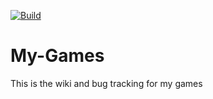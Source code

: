 [![Build](https://i.ibb.co/JrZy07r/fprivatestatus.png)](https://travis-ci.org/github/opensource.guide)

# My-Games
This is the wiki and bug tracking for my games
